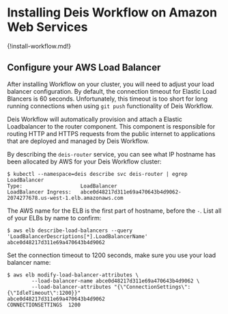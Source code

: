 # Installing Deis Workflow on Amazon Web Services

{!install-workflow.md!}

## Configure your AWS Load Balancer

After installing Workflow on your cluster, you will need to adjust your load balancer
configuration. By default, the connection timeout for Elastic Load Blancers is 60 seconds.
Unfortunately, this timeout is too short for long running connections when using `git push`
functionality of Deis Workflow.

Deis Workflow will automatically provision and attach a Elastic Loadbalancer to the router
component. This component is responsible for routing HTTP and HTTPS requests from the public
internet to applications that are deployed and managed by Deis Workflow.

By describing the `deis-router` service, you can see what IP hostname has been allocated by AWS for
your Deis Workflow cluster:

```
$ kubectl --namespace=deis describe svc deis-router | egrep LoadBalancer
Type:                   LoadBalancer
LoadBalancer Ingress:   abce0d48217d311e69a470643b4d9062-2074277678.us-west-1.elb.amazonaws.com
```

The AWS name for the ELB is the first part of hostname, before the `-`. List all of your ELBs by
name to confirm:

```
$ aws elb describe-load-balancers --query 'LoadBalancerDescriptions[*].LoadBalancerName'
abce0d48217d311e69a470643b4d9062
```

Set the connection timeout to 1200 seconds, make sure you use your load balancer name:

```
$ aws elb modify-load-balancer-attributes \
        --load-balancer-name abce0d48217d311e69a470643b4d9062 \
        --load-balancer-attributes "{\"ConnectionSettings\":{\"IdleTimeout\":1200}}"
abce0d48217d311e69a470643b4d9062
CONNECTIONSETTINGS	1200
```
